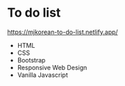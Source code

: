 # To do list

https://mjkorean-to-do-list.netlify.app/
- HTML
- CSS
- Bootstrap
- Responsive Web Design
- Vanilla Javascript
